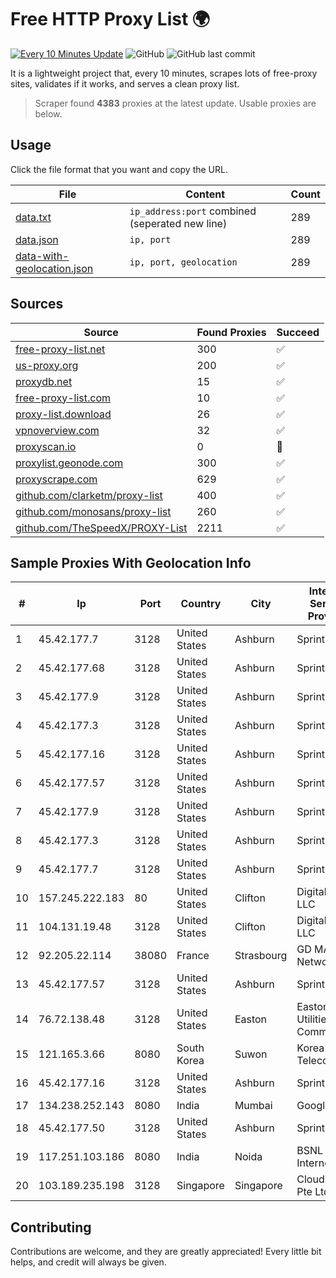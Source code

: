 
# Free HTTP Proxy List 🌍

[![Every 10 Minutes Update](https://github.com/mertguvencli/http-proxy-list/actions/workflows/main.yml/badge.svg?branch=main)](https://github.com/mertguvencli/http-proxy-list/actions/workflows/main.yml)
![GitHub](https://img.shields.io/github/license/mertguvencli/http-proxy-list)
![GitHub last commit](https://img.shields.io/github/last-commit/mertguvencli/http-proxy-list)

It is a lightweight project that, every 10 minutes, scrapes lots of free-proxy sites, validates if it works, and serves a clean proxy list.


> Scraper found **4383** proxies at the latest update. Usable proxies are below.

## Usage

Click the file format that you want and copy the URL.


|File|Content|Count|
|----|-------|-----|
|[data.txt](https://raw.githubusercontent.com/mertguvencli/http-proxy-list/main/proxy-list/data.txt)|`ip_address:port` combined (seperated new line)|289|
|[data.json](https://raw.githubusercontent.com/mertguvencli/http-proxy-list/main/proxy-list/data.json)|`ip, port`|289|
|[data-with-geolocation.json](https://raw.githubusercontent.com/mertguvencli/http-proxy-list/main/proxy-list/data-with-geolocation.json)|`ip, port, geolocation`|289|

## Sources

|Source|Found Proxies|Succeed|
|------|-------------|-------|
|[free-proxy-list.net](https://free-proxy-list.net)|300|✅|
|[us-proxy.org](https://www.us-proxy.org)|200|✅|
|[proxydb.net](http://proxydb.net)|15|✅|
|[free-proxy-list.com](https://free-proxy-list.com/?page=&port=&type%5B%5D=http&type%5B%5D=https&up_time=0&search=Search)|10|✅|
|[proxy-list.download](https://www.proxy-list.download/HTTP)|26|✅|
|[vpnoverview.com](https://vpnoverview.com/privacy/anonymous-browsing/free-proxy-servers)|32|✅|
|[proxyscan.io](https://www.proxyscan.io)|0|🚫|
|[proxylist.geonode.com](https://proxylist.geonode.com/api/proxy-list?limit=300&page=1&sort_by=lastChecked&sort_type=desc&protocols=http,https)|300|✅|
|[proxyscrape.com](https://api.proxyscrape.com/v2/?request=displayproxies&protocol=http&timeout=10000&country=all&ssl=all&anonymity=all)|629|✅|
|[github.com/clarketm/proxy-list](https://raw.githubusercontent.com/clarketm/proxy-list/master/proxy-list-raw.txt)|400|✅|
|[github.com/monosans/proxy-list](https://raw.githubusercontent.com/monosans/proxy-list/main/proxies/http.txt)|260|✅|
|[github.com/TheSpeedX/PROXY-List](https://raw.githubusercontent.com/TheSpeedX/PROXY-List/master/http.txt)|2211|✅|


## Sample Proxies With Geolocation Info

|#|Ip|Port|Country|City|Internet Service Provider|
|-|--|----|-------|----|-------------------------|
|1|45.42.177.7|3128|United States|Ashburn|Sprint|
|2|45.42.177.68|3128|United States|Ashburn|Sprint|
|3|45.42.177.9|3128|United States|Ashburn|Sprint|
|4|45.42.177.3|3128|United States|Ashburn|Sprint|
|5|45.42.177.16|3128|United States|Ashburn|Sprint|
|6|45.42.177.57|3128|United States|Ashburn|Sprint|
|7|45.42.177.9|3128|United States|Ashburn|Sprint|
|8|45.42.177.3|3128|United States|Ashburn|Sprint|
|9|45.42.177.7|3128|United States|Ashburn|Sprint|
|10|157.245.222.183|80|United States|Clifton|DigitalOcean, LLC|
|11|104.131.19.48|3128|United States|Clifton|DigitalOcean, LLC|
|12|92.205.22.114|38080|France|Strasbourg|GD MASS Network|
|13|45.42.177.57|3128|United States|Ashburn|Sprint|
|14|76.72.138.48|3128|United States|Easton|Easton Utilities Commission|
|15|121.165.3.66|8080|South Korea|Suwon|Korea Telecom|
|16|45.42.177.16|3128|United States|Ashburn|Sprint|
|17|134.238.252.143|8080|India|Mumbai|Google LLC|
|18|45.42.177.50|3128|United States|Ashburn|Sprint|
|19|117.251.103.186|8080|India|Noida|BSNL Internet|
|20|103.189.235.198|3128|Singapore|Singapore|Cloud Host Pte Ltd|



## Contributing

Contributions are welcome, and they are greatly appreciated! Every
little bit helps, and credit will always be given.


